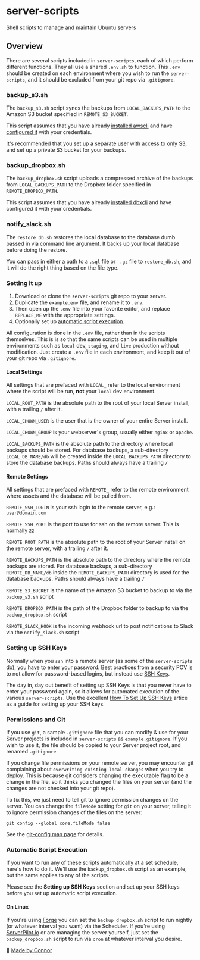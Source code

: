 # server-scripts
Shell scripts to manage and maintain Ubuntu servers

## Overview

There are several scripts included in `server-scripts`, each of which perform different functions. They all use a shared `.env.sh` to function. This `.env` should be created on each environment where you wish to run the `server-scripts`, and it should be excluded from your git repo via `.gitignore`.

### backup_s3.sh

The `backup_s3.sh` script syncs the backups from `LOCAL_BACKUPS_PATH` to the Amazon S3 bucket specified in `REMOTE_S3_BUCKET`.

This script assumes that you have already [installed awscli](http://docs.aws.amazon.com/cli/latest/userguide/installing.html) and have [configured it](http://docs.aws.amazon.com/cli/latest/userguide/cli-chap-getting-started.html) with your credentials.

It's recommended that you set up a separate user with access to only S3, and set up a private S3 bucket for your backups.

### backup_dropbox.sh

The `backup_dropbox.sh` script uploads a compressed archive of the backups from `LOCAL_BACKUPS_PATH` to the Dropbox folder specified in `REMOTE_DROPBOX_PATH`.

This script assumes that you have already [installed dbxcli](https://github.com/dropbox/dbxcli#installation) and have configured it with your credentials.

### notify_slack.sh

The `restore_db.sh` restores the local database to the database dumb passed in via command line argument. It backs up your local database before doing the restore.

You can pass in either a path to a `.sql` file or ` .gz` file to `restore_db.sh`, and it will do the right thing based on the file type.

### Setting it up

1. Download or clone the `server-scripts` git repo to your server.
2. Duplicate the `example.env` file, and rename it to `.env`.
3. Then open up the `.env` file into your favorite editor, and replace `REPLACE_ME` with the appropriate settings.
4. Optionally set up [automatic script execution](#automatic-script-execution).

All configuration is done in the `.env` file, rather than in the scripts themselves. This is is so that the same scripts can be used in multiple environments such as `local` dev, `staging`, and `live` production without modification. Just create a `.env` file in each environment, and keep it out of your git repo via `.gitignore`.

#### Local Settings

All settings that are prefaced with `LOCAL_` refer to the local environment where the script will be run, **not** your `local` dev environment.

`LOCAL_ROOT_PATH` is the absolute path to the root of your local Server install, with a trailing `/` after it.

`LOCAL_CHOWN_USER` is the user that is the owner of your entire Server install.

`LOCAL_CHOWN_GROUP` is your webserver's group, usually either `nginx` or `apache`.

`LOCAL_BACKUPS_PATH` is the absolute path to the directory where local backups should be stored. For database backups, a sub-directory `LOCAL_DB_NAME/db` will be created inside the `LOCAL_BACKUPS_PATH` directory to store the database backups. Paths should always have a trailing `/`

#### Remote Settings

All settings that are prefaced with `REMOTE_` refer to the remote environment where assets and the database will be pulled from.

`REMOTE_SSH_LOGIN` is your ssh login to the remote server, e.g.: `user@domain.com`

`REMOTE_SSH_PORT` is the port to use for ssh on the remote server. This is normally `22`

`REMOTE_ROOT_PATH` is the absolute path to the root of your Server install on the remote server, with a trailing `/` after it.

`REMOTE_BACKUPS_PATH` is the absolute path to the directory where the remote backups are stored. For database backups, a sub-directory `REMOTE_DB_NAME/db` inside the `REMOTE_BACKUPS_PATH` directory is used for the database backups. Paths should always have a trailing `/`

`REMOTE_S3_BUCKET` is the name of the Amazon S3 bucket to backup to via the `backup_s3.sh` script

`REMOTE_DROPBOX_PATH` is the path of the Dropbox folder to backup to via the `backup_dropbox.sh` script

`REMOTE_SLACK_HOOK` is the incoming webhook url to post notifications to Slack via the `notify_slack.sh` script

### Setting up SSH Keys

Normally when you `ssh` into a remote server (as some of the `server-scripts` do), you have to enter your password. Best practices from a security POV is to not allow for password-based logins, but instead use [SSH Keys](https://www.digitalocean.com/community/tutorials/how-to-set-up-ssh-keys--2).

The day in, day out benefit of setting up SSH Keys is that you never have to enter your password again, so it allows for automated execution of the various `server-scripts`. Use the excellent [How To Set Up SSH Keys](https://www.digitalocean.com/community/tutorials/how-to-set-up-ssh-keys--2) artice as a guide for setting up your SSH keys.

### Permissions and Git

If you use `git`, a sample `.gitignore` file that you can modify & use for your Server projects is included in `server-scripts` as `example.gitignore`. If you wish to use it, the file should be copied to your Server project root, and renamed `.gitignore`

If you change file permissions on your remote server, you may encounter git complaining about `overwriting existing local changes` when you try to deploy. This is because git considers changing the executable flag to be a change in the file, so it thinks you changed the files on your server (and the changes are not checked into your git repo).

To fix this, we just need to tell git to ignore permission changes on the server. You can change the `fileMode` setting for `git` on your server, telling it to ignore permission changes of the files on the server:

    git config --global core.fileMode false

See the [git-config man page](https://git-scm.com/docs/git-config#git-config-corefileMode) for details.

### Automatic Script Execution

If you want to run any of these scripts automatically at a set schedule, here's how to do it. We'll use the `backup_dropbox.sh` script as an example, but the same applies to any of the scripts.

Please see the **Setting up SSH Keys** section and set up your SSH keys before you set up automatic script execution.

#### On Linux

If you're using [Forge](https://forge.laravel.com/) you can set the `backup_dropbox.sh` script to run nightly (or whatever interval you want) via the Scheduler. If you're using [ServerPilot.io](https://serverpilot.io/community/articles/how-to-use-cron-to-schedule-scripts.html) or are managing the server yourself, just set the `backup_dropbox.sh` script to run via `cron` at whatever interval you desire.

🐼 [Made by Connor](https://madebyconnor.co/)
